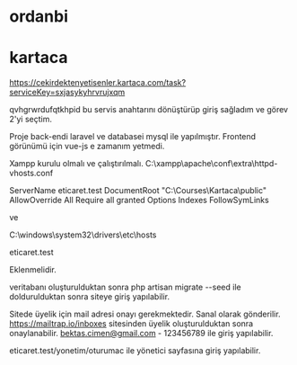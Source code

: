 # ordanbi
# kartaca

https://cekirdektenyetisenler.kartaca.com/task?serviceKey=sxjasykyhrvrujxqm

qvhgrwrdufqtkhpid bu servis anahtarını dönüştürüp giriş sağladım ve görev 2'yi seçtim. 

Proje back-endi laravel ve databasei mysql ile yapılmıştır. Frontend görünümü için vue-js e zamanım yetmedi.

Xampp kurulu olmalı ve çalıştırılmalı.
C:\xampp\apache\conf\extra\httpd-vhosts.conf

<VirtualHost eticaret.test:80>
ServerName eticaret.test
DocumentRoot "C:\Courses\Kartaca\public"
<Directory "C:\Courses\Kartaca\public">
AllowOverride All 
Require all granted
Options Indexes FollowSymLinks
</Directory>
</VirtualHost>

ve

C:\windows\system32\drivers\etc\hosts

eticaret.test

Eklenmelidir.

veritabanı oluşturulduktan sonra php artisan migrate --seed ile doldurulduktan sonra siteye giriş yapılabilir.

Sitede üyelik için mail adresi onayı gerekmektedir. Sanal olarak gönderilir. 
https://mailtrap.io/inboxes sitesinden üyelik oluşturulduktan sonra onaylanabilir.
bektas.cimen@gmail.com - 123456789 ile giriş yapılabilir.

eticaret.test/yonetim/oturumac ile yönetici sayfasına giriş yapılabilir.